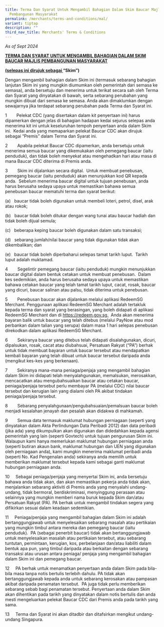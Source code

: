 ```yaml
---
title: Terma Dan Syarat Untuk Mengambil Bahagian Dalam Skim Baucar Majlis
  Pembangunan Masyarakat
permalink: /merchants/terms-and-conditions/mal/
variant: tiptap
description: ""
third_nav_title: Merchants' Terms & Conditions
---
```

<p><em>As of Sept 2024</em>
</p>
<p><strong><u>TERMA DAN SYARAT UNTUK MENGAMBIL BAHAGIAN DALAM SKIM BAUCAR MAJLIS PEMBANGUNAN MASYARAKAT</u></strong>
</p>
<p><strong><u>(selepas ini dirujuk sebagai </u>“Skim”)</strong>
</p>
<p></p>
<p>Dengan mengambil bahagian dalam Skim ini (termasuk sebarang bahagian lanjutan
Skim ini yang mungkin diumumkan oleh pemerintah dari semasa ke semasa),
anda bersetuju dan menerima untuk terikat secara sah oleh Terma dan Syarat
yang dinyatakan di bawah, serta sebarang perubahan yang mungkin dibuat
dari semasa ke semasa. Anda akan dimaklumkan dengan sewajarnya jika terdapat
sebarang perubahan pada Terma dan Syarat ini.</p>
<p>1&nbsp;&nbsp;&nbsp;&nbsp;&nbsp;&nbsp;&nbsp; Pelekat CDC (yang disertakan
dalam kit penyertaan ini) harus dipamerkan dengan jelas di bahagian hadapan
kedai sejurus selepas anda menerima kit ini untuk keseluruhan tempoh penyertaan
anda dalam Skim ini.&nbsp; Kedai anda yang memaparkan pelekat Baucar CDC
akan dirujuk sebagai “Premis” dalam Terma dan Syarat ini.</p>
<p>2&nbsp;&nbsp;&nbsp;&nbsp;&nbsp;&nbsp;&nbsp; Apabila pelekat Baucar CDC
dipamerkan, anda bersetuju untuk menerima semua baucar yang dikemukakan
oleh pemegang baucar (iaitu penduduk), dan tidak boleh menyekat atau mengehadkan
hari atau masa di mana Baucar CDC diterima di Premis anda.</p>
<p>3&nbsp;&nbsp;&nbsp;&nbsp;&nbsp;&nbsp;&nbsp; Skim ini dijalankan secara
digital.&nbsp; Untuk membuat penebusan, pemegang baucar (iaitu penduduk)
akan menunjukkan kod QR kepada anda.&nbsp; Sebelum menerima baucar digital
untuk tujuan penebusan, anda harus berusaha sedaya upaya untuk memastikan
bahawa semua penebusan baucar mematuhi terma dan syarat berikut:</p>
<p>(a)&nbsp;&nbsp; baucar tidak boleh digunakan untuk membeli loteri, petrol,
disel, arak atau rokok;</p>
<p>(b)&nbsp;&nbsp; baucar tidak boleh ditukar dengan wang tunai atau baucar
hadiah dan tidak boleh dijual semula;</p>
<p>(c)&nbsp;&nbsp; beberapa keping baucar boleh digunakan dalam satu transaksi;</p>
<p>(d)&nbsp;&nbsp; sebarang jumlah/nilai baucar yang tidak digunakan tidak
akan dikembalikan; dan</p>
<p>(e)&nbsp;&nbsp; baucar tidak boleh diperbaharui selepas tamat tarikh luput.&nbsp;
Tarikh luput adalah muktamad.</p>
<p>4&nbsp;&nbsp;&nbsp;&nbsp;&nbsp;&nbsp;&nbsp; Segelintir pemegang baucar
(iaitu penduduk) mungkin menunjukkan baucar digital dalam bentuk cetakan
untuk membuat penebusan.&nbsp; Dalam kes sedemikian, anda harus berusaha
sedaya upaya untuk memastikan bahawa cetakan baucar yang telah tamat tarikh
luput, cacat, rosak, baucar yang dicuri, baucar salinan atau palsu, tidak
diterima untuk penebusan.</p>
<p>5&nbsp;&nbsp;&nbsp;&nbsp;&nbsp;&nbsp;&nbsp; Penebusan baucar akan dijalankan
melalui aplikasi RedeemSG Merchant. Penggunaan aplikasi RedeemSG Merchant
adalah tertakluk kepada terma dan syarat yang berasingan, yang boleh didapati
di aplikasi RedeemSG Merchant dan di <a href="https://redeem.gov.sg" rel="noopener nofollow" target="_blank">https://redeem.gov.sg.</a>&nbsp; Anda akan
menerima bayaran balik untuk baucar yang telah ditebus (melalui PayNow
atau mod perbankan dalam talian yang serupa) dalam masa 1 hari selepas
penebusan direkodkan dalam aplikasi RedeemSG Merchant.</p>
<p>6&nbsp;&nbsp;&nbsp;&nbsp;&nbsp;&nbsp;&nbsp; Sekiranya baucar yang ditebus
telah didapati disalahgunakan, dicuri, dipalsukan, rosak, cacat atau diubahsuai,
Persatuan Rakyat (“PA”) berhak untuk tidak membuat bayaran untuk baucar
tersebut atau mendapatkan kembali bayaran yang telah dibuat untuk baucar
tersebut daripada anda (mengikut kes-kes yang berkenaan).</p>
<p>7&nbsp;&nbsp;&nbsp;&nbsp;&nbsp;&nbsp;&nbsp; Sekiranya mana-mana peniaga/penjaja
yang mengambil bahagian dalam Skim ini didapati telah menyalahgunakan,
memalsukan, merosakkan, mencacatkan atau mengubahsuaikan baucar atau cetakan
baucar, peniaga/penjaja tersebut perlu membayar PA (melalui CDC) nilai
baucar tersebut dan kerugian lain yang dialami oleh PA akibat tindakan
peniaga/penjaja tersebut.</p>
<p>8&nbsp;&nbsp;&nbsp;&nbsp;&nbsp;&nbsp;&nbsp; Sebarang penyalahgunaan/pengubahsuaian/pemalsuan
baucar boleh menjadi kesalahan jenayah dan pesalah akan didakwa di mahkamah.</p>
<p>9&nbsp;&nbsp;&nbsp;&nbsp;&nbsp;&nbsp;&nbsp; Semua data termasuk maklumat
hubungan perniagaan (seperti yang dinyatakan dalam Akta Perlindungan Data
Peribadi 2012) dan data peribadi (jika ada) yang dikumpulkan akan digunakan
dan didedahkan kepada agensi pemerintah yang lain (seperti Govtech) untuk
tujuan pengurusan Skim ini. Walaupun kami hanya memerlukan maklumat hubungan
perniagaan anda (seperti butiran akaun bank, maklumat hubungan dan UEN
yang digunakan oleh perniagaan anda), kami mungkin menerima maklumat peribadi
anda (seperti No. Kad Pengenalan anda) sekiranya anda memilih untuk memberikan
maklumat tersebut kepada kami sebagai ganti maklumat hubungan perniagaan
anda.</p>
<p>10&nbsp;&nbsp;&nbsp;&nbsp; Sebagai peniaga/penjaja yang menyertai Skim
ini, anda bersetuju bahawa anda tidak akan, dan akan memastikan pekerja
anda tidak akan, menjalankan sebarang aktiviti di Premis anda yang menyalahi
undang-undang, tidak bermoral, berdiskriminasi, menyinggung perasaan atau
selainnya yang mungkin memberi nama buruk kepada Skim dan/atau Persatuan
Rakyat (PA). PA berhak untuk mengambil tindakan segera yang difikirkan
sesuai dalam keadaan sedemikian.</p>
<p>11&nbsp;&nbsp;&nbsp;&nbsp; Peniaga/penjaja yang mengambil bahagian dalam
Skim ini adalah bertanggungjawab untuk menyelesaikan sebarang masalah atau
pertikaian yang mungkin timbul antara mereka dan pemegang baucar (iaitu
penduduk).&nbsp; PA (sebagai penerbit baucar) tidak akan bertanggungjawab
untuk menyelesaikan masalah atau pertikaian tersebut, atau sebarang tuntutan,
permintaan, kerugian, kos, perbelanjaan dan/atau liabiliti dalam bentuk
apa pun, yang timbul daripada atau berkaitan dengan sebarang transaksi
atau urusan antara peniaga/ penjaja yang mengambil bahagian dalam Skim
ini dan pemegang baucar.</p>
<p>12&nbsp;&nbsp;&nbsp;&nbsp; PA berhak untuk menamatkan penyertaan anda
dalam Skim pada bila-bila masa tanpa notis bertulis terlebih dahulu. PA
tidak akan bertanggungjawab kepada anda untuk sebarang kerosakan atau pampasan
akibat daripada penamatan tersebut.&nbsp; PA juga tidak perlu memberikan
sebarang sebab bagi penamatan tersebut. Penyertaan anda dalam Skim akan
dihentikan pada tarikh yang dinyatakan dalam notis bertulis dan anda mesti
mengeluarkan pelekat Baucar CDC dari Premis anda pada tarikh yang sama.</p>
<p>13&nbsp;&nbsp;&nbsp;&nbsp; Terma dan Syarat ini akan ditadbir dan ditafsirkan
mengikut undang-undang Singapura.</p>